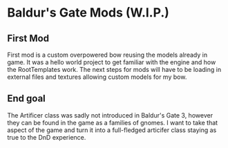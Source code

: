 # Baldur's Gate Mods (W.I.P.)
## First Mod
First mod is a custom overpowered bow reusing the models already in game. It was a hello world project to get familiar with the engine and how the RootTemplates work. The next steps for mods will have to be loading in external files and textures allowing custom models for my bow.

## End goal
The Artificer class was sadly not introduced in Baldur's Gate 3, however they can be found in the game as a families of gnomes. I want to take that aspect of the game and turn it into a full-fledged articifer class staying as true to the DnD experience.
